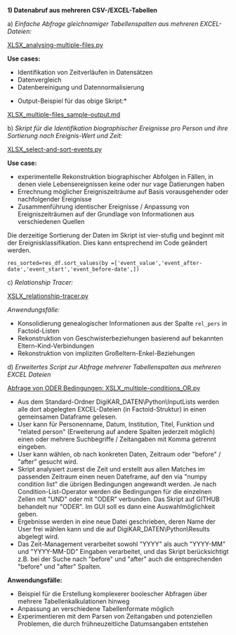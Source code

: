 **1) Datenabruf aus mehreren CSV-/EXCEL-Tabellen**

a) *Einfache Abfrage gleichnamiger Tabellenspalten aus mehreren EXCEL-Dateien:*

<a href="https://github.com/ieg-dhr/DigiKAR/blob/main/XLSX_analysing-multiple-files.py">XLSX_analysing-multiple-files.py</a> 

**Use cases:**

- Identifikation von Zeitverläufen in Datensätzen
- Datenvergleich
- Datenbereinigung und Datennormalisierung

* Output-Beispiel für das obige Skript:*

<a href="https://github.com/ieg-dhr/DigiKAR/blob/main/XLSX_multiple-files_sample-output.md">XLSX_multiple-files_sample-output.md</a> 

b) *Skript für die Identifikation biographischer Ereignisse pro Person und ihre Sortierung nach Ereignis-Wert und Zeit:* 

<a href="https://github.com/ieg-dhr/DigiKAR/blob/main/XLSX_select-and-sort-events.py">XLSX_select-and-sort-events.py</a> 

**Use case:**

- experimentelle Rekonstruktion biographischer Abfolgen in Fällen, in denen viele Lebensereignissen keine oder nur vage Datierungen haben
- Errechnung möglicher Ereigniszeiträume auf Basis vorausgehender oder nachfolgender Ereignisse
- Zusammenführung identischer Ereignisse / Anpassung von Ereigniszeiträumen auf der Grundlage von Informationen aus verschiedenen Quellen

Die derzeitige Sortierung der Daten im Skript ist vier-stufig und beginnt mit der Ereignisklassifikation. Dies kann entsprechend im Code geändert werden.

```res_sorted=res_df.sort_values(by =['event_value','event_after-date','event_start','event_before-date',])``` 

c) *Relationship Tracer:*

<a href="https://github.com/ieg-dhr/DigiKAR/blob/main/XLSX_relationship-tracer.py">XSLX_relationship-tracer.py</a>

*Anwendungsfälle:*

- Konsolidierung genealogischer Informationen aus der Spalte <code>rel_pers</code> in Factoid-Listen
- Rekonstruktion von Geschwisterbeziehungen basierend auf bekannten Eltern-Kind-Verbindungen
- Rekonstruktion von impliziten Großeltern-Enkel-Beziehungen

d) *Erweitertes Script zur Abfrage mehrerer Tabellenspalten aus mehreren EXCEL Dateien*

<a href="https://github.com/ieg-dhr/DigiKAR/blob/main/XSLX_multiple-conditions_OR.py">Abfrage von ODER Bedingungen: XSLX_multiple-conditions_OR.py</a>

- Aus dem Standard-Ordner DigiKAR_DATEN\\Python\\InputLists werden alle dort abgelegten EXCEL-Dateien (in Factoid-Struktur) in einen gemeinsamen Dataframe gelesen.
- User kann für Personenname, Datum, Institution, Titel, Funktion und "related person" (Erweiterung auf andere Spalten jederzeit möglich) einen oder mehrere Suchbegriffe / Zeitangaben mit Komma getrennt eingeben.
- User kann wählen, ob nach konkreten Daten, Zeitraum oder "before" / "after" gesucht wird.
- Skript analysiert zuerst die Zeit und erstellt aus allen Matches im passenden Zeitraum einen neuen Dateframe, auf den via "numpy condition list" die übrigen Bedingungen angewandt werden. Je nach Condition-List-Operator werden die Bedingungen für die einzelnen Zellen mit "UND" oder mit "ODER" verbunden. Das Skript auf GITHUB behandelt nur "ODER". Im GUI soll es dann eine Auswahlmöglichkeit geben.
- Ergebnisse werden in eine neue Datei geschrieben, deren Name der User frei wählen kann und die auf DigiKAR_DATEN\\Python\\Results abgelegt wird.
- Das Zeit-Management verarbeitet sowohl "YYYY" als auch "YYYY-MM" und "YYYY-MM-DD" Eingaben verarbeitet, und das Skript berücksichtigt z.B. bei der Suche nach "before" und "after" auch die entsprechenden "before" und "after" Spalten.

**Anwendungsfälle:**

- Beispiel für die Erstellung komplexerer boolescher Abfragen über mehrere Tabellenkalkulationen hinweg
- Anpassung an verschiedene Tabellenformate möglich
- Experimentieren mit dem Parsen von Zeitangaben und potenziellen Problemen, die durch frühneuzeitliche Datumsangaben entstehen

